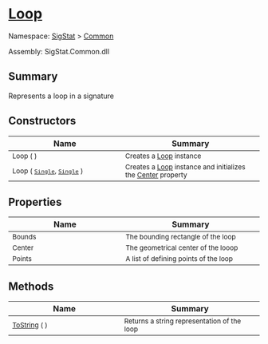 # [Loop](./Loop.md)

Namespace: [SigStat]() > [Common](./README.md)

Assembly: SigStat.Common.dll

## Summary
Represents a loop in a signature

## Constructors

| Name<div><a href="#"><img width=400></a></div> | Summary<div><a href="#"><img width=475></a></div> | 
| --- | --- | 
| <sub>Loop (  )</sub> | <sub>Creates a [Loop](../SigStat/Common/Loop.md) instance</sub> | 
| <sub>Loop ( [`Single`](https://docs.microsoft.com/en-us/dotnet/api/System.Single), [`Single`](https://docs.microsoft.com/en-us/dotnet/api/System.Single) )</sub> | <sub>Creates a [Loop](../SigStat/Common/Loop.md) instance and initializes the [Center](../SigStat/Common/Loop.md) property</sub> | 


## Properties

| Name<div><a href="#"><img width=400></a></div> | Summary<div><a href="#"><img width=475></a></div> | 
| --- | --- | 
| <sub>Bounds</sub> | <sub>The bounding rectangle of the loop</sub> | 
| <sub>Center</sub> | <sub>The geometrical center of the looop</sub> | 
| <sub>Points</sub> | <sub>A list of defining points of the loop</sub> | 


## Methods

| Name<div><a href="#"><img width=400></a></div> | Summary<div><a href="#"><img width=475></a></div> | 
| --- | --- | 
| <sub>[ToString](./Methods/Loop--ToString.md) (  )</sub> | <sub>Returns a string representation of the loop</sub> | 


